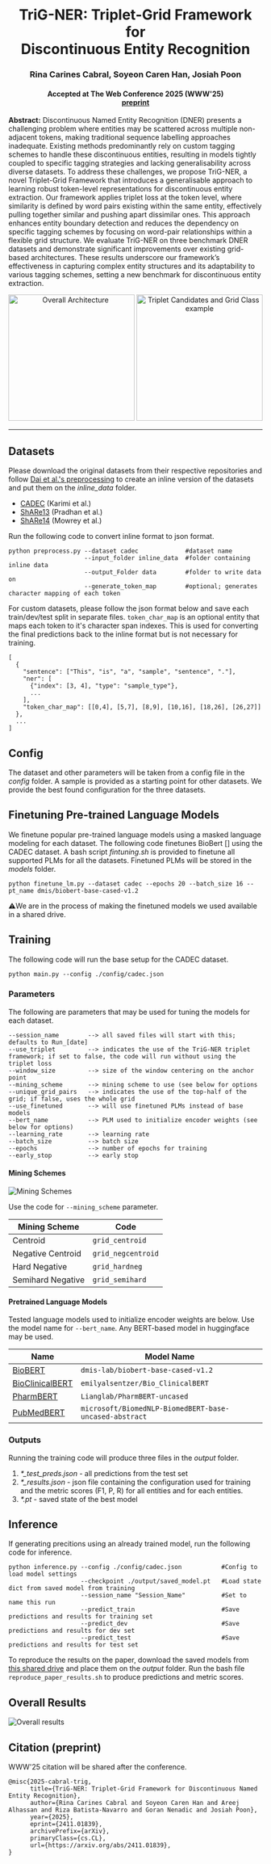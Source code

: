 # <div align="center">TriG-NER: Triplet-Grid Framework for</br>Discontinuous Entity Recognition</div>

### <div align="center">Rina Carines Cabral, Soyeon Caren Han, Josiah Poon</div>
#### <div align="center">Accepted at The Web Conference 2025 (WWW'25)<br>[preprint](https://arxiv.org/abs/2411.01839)</div>

**Abstract:** Discontinuous Named Entity Recognition (DNER) presents a challenging problem where entities may be scattered across multiple non-adjacent tokens, making traditional sequence labelling approaches inadequate. Existing methods predominantly rely on custom tagging schemes to handle these discontinuous entities, resulting in models tightly coupled to specific tagging strategies and lacking generalisability across diverse datasets. To address these challenges, we propose TriG-NER, a novel Triplet-Grid Framework that introduces a generalisable approach to learning robust token-level representations for discontinuous entity extraction. Our framework applies triplet loss at the token level, where similarity is defined by word pairs existing within the same entity, effectively pulling together similar and pushing apart dissimilar ones. This approach enhances entity boundary detection and reduces the dependency on specific tagging schemes by focusing on word-pair relationships within a flexible grid structure. We evaluate TriG-NER on three benchmark DNER datasets and demonstrate significant improvements over existing grid-based architectures. These results underscore our framework’s effectiveness in capturing complex entity structures and its adaptability to various tagging schemes, setting a new benchmark for discontinuous entity extraction.

<p align="center">
  <img alt="Overall Architecture" src="https://github.com/adlnlp/trig_ner/blob/main/figures/architecture5.jpg" height="250" />
  <img alt="Triplet Candidates and Grid Class example" src="https://github.com/adlnlp/trig_ner/blob/main/figures/candidate_sample_1_v2.jpg" height="250" /> 
</p>

----
## Datasets
Please download the original datasets from their respective repositories and follow [Dai et al.'s preprocessing](https://github.com/dainlp/acl2020-transition-discontinuous-ner/tree/masterv) to create an inline version of the datasets and put them on the _inline\_data_ folder. 
- [CADEC](https://doi.org/10.4225/08/570FB102BDAD2) (Karimi et al.)
- [ShARe13](https://doi.org/10.13026/rxa7-q798) (Pradhan et al.)
- [ShARe14](https://doi.org/10.13026/0zgk-9j94) (Mowrey et al.)

Run the following code to convert inline format to json format.
```
python preprocess.py --dataset cadec             #dataset name
                     --input_folder inline_data  #folder containing inline data
                     --output_Folder data        #folder to write data on
                     --generate_token_map        #optional; generates character mapping of each token
```

For custom datasets, please follow the json format below and save each train/dev/test split in separate files. ``token_char_map`` is an optional entity that maps each token to it's character span indexes. This is used for converting the final predictions back to the inline format but is not necessary for training.
```
[
  {
    "sentence": ["This", "is", "a", "sample", "sentence", "."],
    "ner": [
      {"index": [3, 4], "type": "sample_type"},
      ...
    ],
    "token_char_map": [[0,4], [5,7], [8,9], [10,16], [18,26], [26,27]]
  },
  ...
]
```

## Config
The dataset and other parameters will be taken from a config file in the _config_ folder. A sample is provided as a starting point for other datasets. We provide the best found configuration for the three datasets.

## Finetuning Pre-trained Language Models
We finetune popular pre-trained language models using a masked language modeling for each dataset. The following code finetunes BioBert [] using the CADEC dataset. A bash script _fintuning.sh_ is provided to finetune all supported PLMs for all the datasets. Finetuned PLMs will be stored in the _models_ folder.
```
python finetune_lm.py --dataset cadec --epochs 20 --batch_size 16 --pt_name dmis/biobert-base-cased-v1.2
```

⚠️We are in the process of making the finetuned models we used available in a shared drive.

## Training
The following code will run the base setup for the CADEC dataset.
```
python main.py --config ./config/cadec.json
```

### Parameters
The following are parameters that may be used for tuning the models for each dataset.
```
--session_name        --> all saved files will start with this; defaults to Run_[date]
--use_triplet         --> indicates the use of the TriG-NER triplet framework; if set to false, the code will run without using the triplet loss
--window_size         --> size of the window centering on the anchor point
--mining_scheme       --> mining scheme to use (see below for options
--unique_grid_pairs   --> indicates the use of the top-half of the grid; if false, uses the whole grid
--use_finetuned       --> will use finetuned PLMs instead of base models
--bert_name           --> PLM used to initialize encoder weights (see below for options)
--learning_rate       --> learning rate
--batch_size          --> batch size
--epochs              --> number of epochs for training
--early_stop          --> early stop
```

#### Mining Schemes
![Mining Schemes](https://github.com/adlnlp/trig_ner/blob/main/figures/triplet_selection.jpg)

Use the code for ``--mining_scheme`` parameter.

| Mining Scheme | Code |
|---|---|
| Centroid | ``grid_centroid`` | 
| Negative Centroid | ``grid_negcentroid`` | 
| Hard Negative | ``grid_hardneg`` |
| Semihard Negative | ``grid_semihard``|

#### Pretrained Language Models
Tested language models used to initialize encoder weights are below. Use the model name for ``--bert_name``. Any BERT-based model in huggingface may be used.

| Name | Model Name |
|---|---|
| [BioBERT](https://huggingface.co/dmis-lab/biobert-base-cased-v1.2) | ``dmis-lab/biobert-base-cased-v1.2`` | 
| [BioClinicalBERT](https://huggingface.co/emilyalsentzer/Bio_ClinicalBERT) | ``emilyalsentzer/Bio_ClinicalBERT`` |
| [PharmBERT](https://huggingface.co/Lianglab/PharmBERT-uncased) | ``Lianglab/PharmBERT-uncased`` |
| [PubMedBERT](https://huggingface.co/microsoft/BiomedNLP-BiomedBERT-base-uncased-abstract) | ``microsoft/BiomedNLP-BiomedBERT-base-uncased-abstract`` |

### Outputs
Running the training code will produce three files in the _output_ folder.
1. _*\_test\_preds.json_ - all predictions from the test set
2. _*\_results.json_ - json file containing the configuration used for training and the metric scores (F1, P, R) for all entities and for each entities.
3. _*.pt_ - saved state of the best model

## Inference
If generating precitions using an already trained model, run the following code for inference.
```
python inference.py --config ./config/cadec.json           #Config to load model settings
                    --checkpoint ./output/saved_model.pt   #Load state dict from saved model from training
                    --session_name "Session_Name"          #Set to name this run
                    --predict_train                        #Save predictions and results for training set
                    --predict_dev                          #Save predictions and results for dev set
                    --predict_test                         #Save predictions and results for test set
```
To reproduce the results on the paper, download the saved models from [this shared drive]() and place them on the _output_ folder. Run the bash file ``reproduce_paper_results.sh`` to produce predictions and metric scores.

## Overall Results

![Overall results](https://github.com/adlnlp/trig_ner/blob/main/figures/overall_results.jpg)

## Citation (preprint)
WWW'25 citation will be shared after the conference.
```
@misc{2025-cabral-trig,
      title={TriG-NER: Triplet-Grid Framework for Discontinuous Named Entity Recognition}, 
      author={Rina Carines Cabral and Soyeon Caren Han and Areej Alhassan and Riza Batista-Navarro and Goran Nenadic and Josiah Poon},
      year={2025},
      eprint={2411.01839},
      archivePrefix={arXiv},
      primaryClass={cs.CL},
      url={https://arxiv.org/abs/2411.01839}, 
}
```
